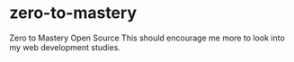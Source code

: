 # zero-to-mastery
Zero to Mastery Open Source
This should encourage me more to look into my web development studies. 
